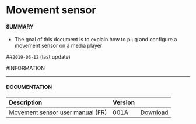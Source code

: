 # Movement sensor

#### **SUMMARY**
- The goal of this document is to explain how to plug and configure a movement sensor on a media player

##`2019-06-12` (last update)

#INFORMATION
***********************************************************************
#### **DOCUMENTATION**
| Description                                                                      | Version |                 |
| :------------------------------------------------------------------------------- | :-------| :-------------- |
| Movement sensor user manual (FR)                                                | 001A    | [Download](https://github.com/Qeedji/archives/blob/master/downloads/application-notes/movement-sensor/Guide-d'utilisation-du-capteur-de-mouvement-en-G3-001A_fr.pdf) |





